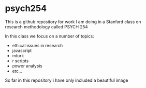 <h1>psych254</h1>

<p>This is a github repository for work I am doing in a Stanford class on research methodology called PSYCH 254</p>

<p>In this class we focus on a number of topics:</p>
<ul>
<li>ethical issues in research</li>
<li>javascript</li>
<li>mturk</li>
<li>r scripts</li>
<li>power analysis</li>
<li>etc...</li>
</ul>

<p>So far in this repository i have only included a beautiful image</p>
